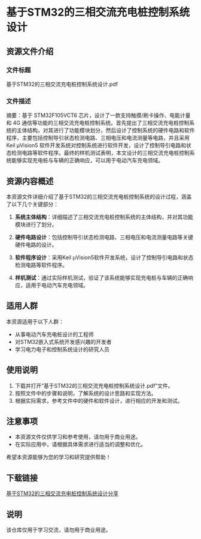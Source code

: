 # 基于STM32的三相交流充电桩控制系统设计

## 资源文件介绍

### 文件标题
基于STM32的三相交流充电桩控制系统设计.pdf

### 文件描述
摘要：基于 STM32F105VCT6 芯片，设计了一款支持触摸/刷卡操作、电能计量和 4G 通信等功能的三相交流充电桩控制系统。首先提出了三相交流充电桩控制系统的主体结构，对其进行了功能模块划分，然后设计了控制系统的硬件电路和软件程序，主要包括控制导引状态检测电路、三相电压和电流测量等电路，并且采用Keil μVision5 软件开发系统对控制系统进行软件开发，设计了控制导引电路和状态检测电路等软件程序。最终的样机测试表明，本文设计的三相交流充电桩控制系统能够实现充电桩与车辆的正确响应，可以用于电动汽车充电领域。

## 资源内容概述

本资源文件详细介绍了基于STM32的三相交流充电桩控制系统的设计过程，涵盖了以下几个关键部分：

1. **系统主体结构**：详细描述了三相交流充电桩控制系统的主体结构，并对其功能模块进行了划分。

2. **硬件电路设计**：包括控制导引状态检测电路、三相电压和电流测量电路等关键硬件电路的设计。

3. **软件程序设计**：采用Keil μVision5软件开发系统，设计了控制导引电路和状态检测电路等软件程序。

4. **样机测试**：通过实际样机测试，验证了该系统能够实现充电桩与车辆的正确响应，适用于电动汽车充电领域。

## 适用人群

本资源适用于以下人群：

- 从事电动汽车充电桩设计的工程师
- 对STM32嵌入式系统开发感兴趣的开发者
- 学习电力电子和控制系统设计的研究人员

## 使用说明

1. 下载并打开“基于STM32的三相交流充电桩控制系统设计.pdf”文件。
2. 按照文件中的步骤和说明，了解系统的设计思路和实现方法。
3. 根据实际需求，参考文件中的硬件和软件设计，进行相应的开发和测试。

## 注意事项

- 本资源文件仅供学习和参考使用，请勿用于商业用途。
- 在实际应用中，请根据具体需求进行适当的调整和优化。

希望本资源能够为您的学习和研究提供帮助！

## 下载链接
[基于STM32的三相交流充电桩控制系统设计分享](https://pan.quark.cn/s/f06906562d76)

## 说明

该仓库仅用于学习交流，请勿用于商业用途。
